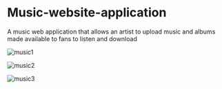 # Music-website-application
A music web application that allows an artist to upload music and albums made available to fans to listen and download

![music1](https://user-images.githubusercontent.com/55434969/110203989-b5feb800-7e68-11eb-80dc-28859073912c.png)

![music2](https://user-images.githubusercontent.com/55434969/110204004-bdbe5c80-7e68-11eb-9720-1d31e6dad81e.png)

![music3](https://user-images.githubusercontent.com/55434969/110204009-c3b43d80-7e68-11eb-9252-a4a2ff8c1b8c.png)





